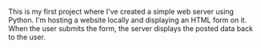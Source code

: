 This is my first project where I've created a simple web server using Python. I'm hosting a website locally and displaying an HTML form on it. When the user submits the form,
the server displays the posted data back to the user.
